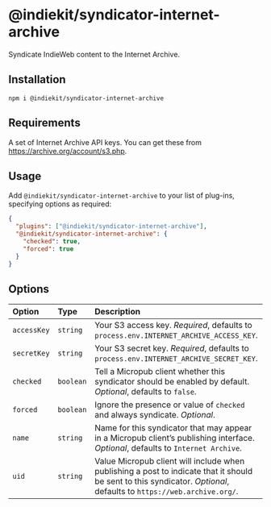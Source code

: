 # @indiekit/syndicator-internet-archive

Syndicate IndieWeb content to the Internet Archive.

## Installation

`npm i @indiekit/syndicator-internet-archive`

## Requirements

A set of Internet Archive API keys. You can get these from <https://archive.org/account/s3.php>.

## Usage

Add `@indiekit/syndicator-internet-archive` to your list of plug-ins, specifying options as required:

```json
{
  "plugins": ["@indiekit/syndicator-internet-archive"],
  "@indiekit/syndicator-internet-archive": {
    "checked": true,
    "forced": true
  }
}
```

## Options

| Option      | Type      | Description                                                                                                                                                          |
| :---------- | :-------- | :------------------------------------------------------------------------------------------------------------------------------------------------------------------- |
| `accessKey` | `string`  | Your S3 access key. _Required_, defaults to `process.env.INTERNET_ARCHIVE_ACCESS_KEY`.                                                                               |
| `secretKey` | `string`  | Your S3 secret key. _Required_, defaults to `process.env.INTERNET_ARCHIVE_SECRET_KEY`.                                                                               |
| `checked`   | `boolean` | Tell a Micropub client whether this syndicator should be enabled by default. _Optional_, defaults to `false`.                                                        |
| `forced`    | `boolean` | Ignore the presence or value of `checked` and always syndicate. _Optional_.                                                                                          |
| `name`      | `string`  | Name for this syndicator that may appear in a Micropub client’s publishing interface. _Optional_, defaults to `Internet Archive`.                                    |
| `uid`       | `string`  | Value Micropub client will include when publishing a post to indicate that it should be sent to this syndicator. _Optional_, defaults to `https://web.archive.org/`. |
